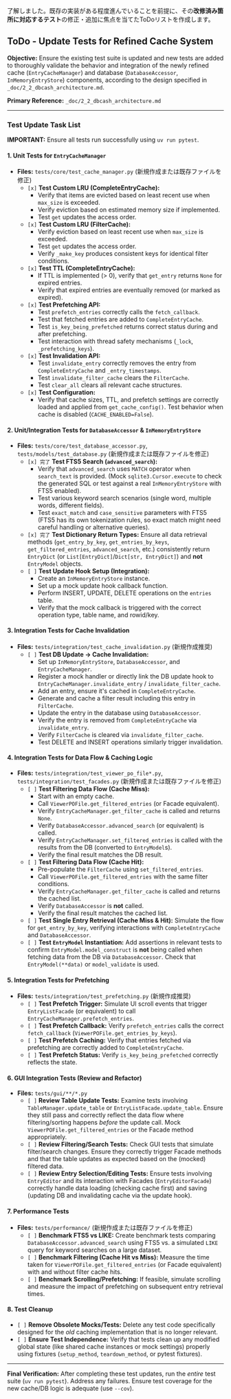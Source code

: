 了解しました。既存の実装がある程度進んでいることを前提に、その**改修済み箇所に対応するテスト**の修正・追加に焦点を当てたToDoリストを作成します。
## ToDo - Update Tests for Refined Cache System

**Objective:** Ensure the existing test suite is updated and new tests are added to thoroughly validate the behavior and integration of the newly refined cache (`EntryCacheManager`) and database (`DatabaseAccessor`, `InMemoryEntryStore`) components, according to the design specified in `_doc/2_2_dbcash_architecture.md`.

**Primary Reference:** `_doc/2_2_dbcash_architecture.md`

---

### Test Update Task List

**IMPORTANT:** Ensure all tests run successfully using `uv run pytest`.

#### 1. Unit Tests for `EntryCacheManager`

*   **Files:** `tests/core/test_cache_manager.py` (新規作成または既存ファイルを修正)
    *   `[x]` **Test Custom LRU (CompleteEntryCache):**
        *   Verify that items are evicted based on least recent use when `max_size` is exceeded.
        *   Verify eviction based on estimated memory size if implemented.
        *   Test `get` updates the access order.
    *   `[x]` **Test Custom LRU (FilterCache):**
        *   Verify eviction based on least recent use when `max_size` is exceeded.
        *   Test `get` updates the access order.
        *   Verify `_make_key` produces consistent keys for identical filter conditions.
    *   `[x]` **Test TTL (CompleteEntryCache):**
        *   If TTL is implemented (> 0), verify that `get_entry` returns `None` for expired entries.
        *   Verify that expired entries are eventually removed (or marked as expired).
    *   `[x]` **Test Prefetching API:**
        *   Test `prefetch_entries` correctly calls the `fetch_callback`.
        *   Test that fetched entries are added to `CompleteEntryCache`.
        *   Test `is_key_being_prefetched` returns correct status during and after prefetching.
        *   Test interaction with thread safety mechanisms (`_lock`, `_prefetching_keys`).
    *   `[x]` **Test Invalidation API:**
        *   Test `invalidate_entry` correctly removes the entry from `CompleteEntryCache` and `_entry_timestamps`.
        *   Test `invalidate_filter_cache` clears the `FilterCache`.
        *   Test `clear_all` clears all relevant cache structures.
    *   `[x]` **Test Configuration:**
        *   Verify that cache sizes, TTL, and prefetch settings are correctly loaded and applied from `get_cache_config()`. Test behavior when cache is disabled (`CACHE_ENABLED=False`).

#### 2. Unit/Integration Tests for `DatabaseAccessor` & `InMemoryEntryStore`

*   **Files:** `tests/core/test_database_accessor.py`, `tests/models/test_database.py` (新規作成または既存ファイルを修正)
    *   `[x] 完了` **Test FTS5 Search (`advanced_search`):**
        *   Verify that `advanced_search` uses `MATCH` operator when `search_text` is provided. (Mock `sqlite3.Cursor.execute` to check the generated SQL or test against a real `InMemoryEntryStore` with FTS5 enabled).
        *   Test various keyword search scenarios (single word, multiple words, different fields).
        *   Test `exact_match` and `case_sensitive` parameters with FTS5 (FTS5 has its own tokenization rules, so exact match might need careful handling or alternative queries).
    *   `[x] 完了` **Test Dictionary Return Types:** Ensure all data retrieval methods (`get_entry_by_key`, `get_entries_by_keys`, `get_filtered_entries`, `advanced_search`, etc.) consistently return `EntryDict` (or `List[EntryDict]`/`Dict[str, EntryDict]`) and **not** `EntryModel` objects.
    *   `[ ]` **Test Update Hook Setup (Integration):**
        *   Create an `InMemoryEntryStore` instance.
        *   Set up a mock update hook callback function.
        *   Perform INSERT, UPDATE, DELETE operations on the `entries` table.
        *   Verify that the mock callback is triggered with the correct operation type, table name, and rowid/key.

#### 3. Integration Tests for Cache Invalidation

*   **Files:** `tests/integration/test_cache_invalidation.py` (新規作成推奨)
    *   `[ ]` **Test DB Update -> Cache Invalidation:**
        *   Set up `InMemoryEntryStore`, `DatabaseAccessor`, and `EntryCacheManager`.
        *   Register a mock handler or directly link the DB update hook to `EntryCacheManager.invalidate_entry` / `invalidate_filter_cache`.
        *   Add an entry, ensure it's cached in `CompleteEntryCache`.
        *   Generate and cache a filter result including this entry in `FilterCache`.
        *   Update the entry in the database using `DatabaseAccessor`.
        *   Verify the entry is removed from `CompleteEntryCache` via `invalidate_entry`.
        *   Verify `FilterCache` is cleared via `invalidate_filter_cache`.
        *   Test DELETE and INSERT operations similarly trigger invalidation.

#### 4. Integration Tests for Data Flow & Caching Logic

*   **Files:** `tests/integration/test_viewer_po_file*.py`, `tests/integration/test_facades.py` (新規作成または既存ファイルを修正)
    *   `[ ]` **Test Filtering Data Flow (Cache Miss):**
        *   Start with an empty cache.
        *   Call `ViewerPOFile.get_filtered_entries` (or Facade equivalent).
        *   Verify `EntryCacheManager.get_filter_cache` is called and returns `None`.
        *   Verify `DatabaseAccessor.advanced_search` (or equivalent) is called.
        *   Verify `EntryCacheManager.set_filtered_entries` is called with the results from the DB (converted to `EntryModel`s).
        *   Verify the final result matches the DB result.
    *   `[ ]` **Test Filtering Data Flow (Cache Hit):**
        *   Pre-populate the `FilterCache` using `set_filtered_entries`.
        *   Call `ViewerPOFile.get_filtered_entries` with the same filter conditions.
        *   Verify `EntryCacheManager.get_filter_cache` is called and returns the cached list.
        *   Verify `DatabaseAccessor` is **not** called.
        *   Verify the final result matches the cached list.
    *   `[ ]` **Test Single Entry Retrieval (Cache Miss & Hit):** Simulate the flow for `get_entry_by_key`, verifying interactions with `CompleteEntryCache` and `DatabaseAccessor`.
    *   `[ ]` **Test `EntryModel` Instantiation:** Add assertions in relevant tests to confirm `EntryModel.model_construct` is **not** being called when fetching data from the DB via `DatabaseAccessor`. Check that `EntryModel(**data)` or `model_validate` is used.

#### 5. Integration Tests for Prefetching

*   **Files:** `tests/integration/test_prefetching.py` (新規作成推奨)
    *   `[ ]` **Test Prefetch Trigger:** Simulate UI scroll events that trigger `EntryListFacade` (or equivalent) to call `EntryCacheManager.prefetch_entries`.
    *   `[ ]` **Test Prefetch Callback:** Verify `prefetch_entries` calls the correct `fetch_callback` (`ViewerPOFile.get_entries_by_keys`).
    *   `[ ]` **Test Prefetch Caching:** Verify that entries fetched via prefetching are correctly added to `CompleteEntryCache`.
    *   `[ ]` **Test Prefetch Status:** Verify `is_key_being_prefetched` correctly reflects the state.

#### 6. GUI Integration Tests (Review and Refactor)

*   **Files:** `tests/gui/**/*.py`
    *   `[ ]` **Review Table Update Tests:** Examine tests involving `TableManager.update_table` or `EntryListFacade.update_table`. Ensure they still pass and correctly reflect the data flow where filtering/sorting happens *before* the update call. Mock `ViewerPOFile.get_filtered_entries` or the Facade method appropriately.
    *   `[ ]` **Review Filtering/Search Tests:** Check GUI tests that simulate filter/search changes. Ensure they correctly trigger Facade methods and that the table updates as expected based on the (mocked) filtered data.
    *   `[ ]` **Review Entry Selection/Editing Tests:** Ensure tests involving `EntryEditor` and its interaction with Facades (`EntryEditorFacade`) correctly handle data loading (checking cache first) and saving (updating DB and invalidating cache via the update hook).

#### 7. Performance Tests

*   **Files:** `tests/performance/` (新規作成または既存ファイルを修正)
    *   `[ ]` **Benchmark FTS5 vs LIKE:** Create benchmark tests comparing `DatabaseAccessor.advanced_search` using FTS5 vs. a simulated `LIKE` query for keyword searches on a large dataset.
    *   `[ ]` **Benchmark Filtering (Cache Hit vs Miss):** Measure the time taken for `ViewerPOFile.get_filtered_entries` (or Facade equivalent) with and without filter cache hits.
    *   `[ ]` **Benchmark Scrolling/Prefetching:** If feasible, simulate scrolling and measure the impact of prefetching on subsequent entry retrieval times.

#### 8. Test Cleanup

*   `[ ]` **Remove Obsolete Mocks/Tests:** Delete any test code specifically designed for the *old* caching implementation that is no longer relevant.
*   `[ ]` **Ensure Test Independence:** Verify that tests clean up any modified global state (like shared cache instances or mock settings) properly using fixtures (`setup_method`, `teardown_method`, or pytest fixtures).

---

**Final Verification:** After completing these test updates, run the *entire* test suite (`uv run pytest`). Address any failures. Ensure test coverage for the new cache/DB logic is adequate (use `--cov`).
